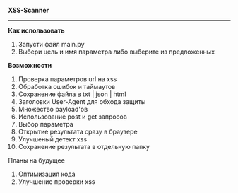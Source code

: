 **XSS-Scanner**
_____

**Как использовать**
1. Запусти файл main.py
2. Выбери цель и имя параметра либо выберите из предложенных

**Возможности**
1. Проверка параметров url на xss
2. Обработка ошибок и таймаутов
3. Сохранение файла в txt | json | html
4. Заголовки User-Agent для обхода защиты
5. Множество payload'ов
6. Использование post и get запросов
7. Выбор параметра
8. Открытие результата сразу в браузере
9. Улучшеный детект xss
10. Сохранение результата в отдельную папку

Планы на будущее
1. Оптимизация кода
2. Улучшение проверки xss

